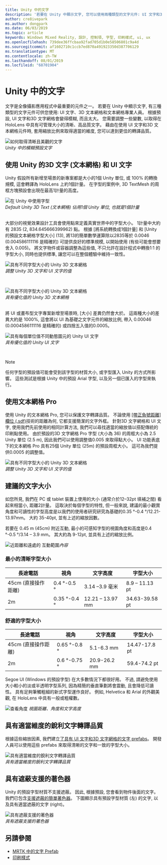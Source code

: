 ```yaml
---
title: Unity 中的文字
description: '若要在 Unity 中顯示文字, 您可以使用兩種類型的文字元件: UI 文字和3D 文字網格。'
author: cre8ivepark
ms.author: dongpark
ms.date: 06/03/2019
ms.topic: article
keywords: Windows Mixed Reality, 設計, 控制項, 字型, 印刷樣式, ui, ux
ms.openlocfilehash: 739dee36ffcbaa92fad705d1b0e58506801c9a4d
ms.sourcegitcommit: af1602710c1ccb7ed870a491923350d387706129
ms.translationtype: MT
ms.contentlocale: zh-TW
ms.lasthandoff: 08/01/2019
ms.locfileid: "68701904"
---
```

# <a name="text-in-unity"></a>Unity 中的文字

文字是全像攝影應用程式中最重要的元件之一。 若要在 Unity 中顯示文字, 有三種類型的文字元件可供您使用: UI 文字、3D 文本網格和文本網格專業人員。 根據預設, UI 文字和3D 文字網格會變得模糊, 而且太大。 您需要調整一些變數, 以取得在 HoloLens 中具有可管理大小的清晰、高品質文字。 藉由在使用 UI 文字和3D 文本網格元件時, 套用縮放比例來取得適當的維度, 您可以達到更佳的轉譯品質。

![如何取得清晰且美觀的文字](images/hug-text-02-640px.png)<br>
*Unity 中的模糊預設文字*

## <a name="working-with-unitys-3d-text-text-mesh-and-ui-text"></a>使用 Unity 的3D 文字 (文本網格) 和 UI 文字

Unity 假設所有新增至場景的新專案都是大小的1個 Unity 單位, 或 100% 的轉換規模, 這會轉譯為 HoloLens 上約1個計量。 在字型的案例中, 3D TextMesh 的周框方塊預設會出現在最高1計量的高度。

![在 Unity 中使用字型](images/640px-hug-text-03.png)<br>
*Default Unity 3D Text (文本網格) 佔用1個 Unity 單位, 也就是1個計量*

<br>
大部分的視覺效果設計工具會使用點來定義真實世界中的字型大小。 1計量中大約有 2835 (2, 834.645666399962) 點。 根據 [將系統轉換成1個計量] 和 [Unity 的預設文本網格字型大小] (13), 將13的簡單數學運算除以2835等於 0.0046 (0.004586111116 是精確的) 可提供良好的標準規模, 以開始使用 (有些可能會想要舍入 0.005)。 將文字物件或容器調整為這些值, 不只允許在設計程式中轉換1:1 的字型大小, 同時也提供標準, 讓您可以在整個體驗中維持一致性。

![具有不同字型大小的 Unity 3D 文本網格](images/Text_In_Unity_Measurements1.png)<br>
*調整 Unity 3D 文字和 UI 文字的值*

<br>

![具有不同字型大小的 Unity 3D 文本網格](images/hug-text-05-1000px.png)<br>
*具有優化值的 Unity 3D 文本網格*

<br>
將 UI 或畫布型文字專案新增至場景時, [大小] 差異仍然會大於。 這兩種大小的差異大約是 1000%, 這會將以 UI 為基礎之文字元件的縮放比例, 帶入 0.00046 (0.0004586111116 是精確的) 或四捨五入值的0.0005。

![具有每個單位值不同動態圖元的 Unity UI 文字](images/hug-text-04-1000px.png)<br>
*具有優化值的 Unity UI 文字*

<br>

>[!NOTE]
>任何字型的預設值可能會受到該字型的材質大小, 或字型匯入 Unity 的方式所影響。 這些測試是根據 Unity 中的預設 Arial 字型, 以及另一個已匯入的字型來執行。

## <a name="working-with-text-mesh-pro"></a>使用文本網格 Pro

使用 Unity 的文本網格 Pro, 您可以保護文字轉譯品質。 不論使用 [[帶正負號距離] 欄位 (.sdf)](https://steamcdn-a.akamaihd.net/apps/valve/2007/SIGGRAPH2007_AlphaTestedMagnification.pdf)技術的距離為何, 它都支援簡潔的文字外框。 針對3D 文字網格和 UI 文字, 使用我們先前使用的相同計算方法, 我們可以尋找適當的縮放值以搭配傳統的印刷點使用。 由於預設的3D 文字網格 Pro 字型 (大小為 36) 的周框大小為 2.5 Unity 單位 (2.5 m), 因此我們可以使用調整值0.005 來取得點大小。 UI 功能表底下的文本網格 Pro 具有25個 Unity 單位 (25m) 的預設周框大小。 這可為我們提供0.0005 的調整值。

![具有不同字型大小的 Unity 3D 文本網格](images/Text_In_Unity_Measurements2.png)<br>
*調整 Unity 3D 文字和 UI 文字的值*

## <a name="recommended-text-size"></a>建議的文字大小
如您所見, 我們在 PC 或 tablet 裝置上使用的大小 (通常介於12–32pt 填補之間) 看起來相當小, 距離2計量。 這取決於每個字型的特性, 但一般來說, 建議的最小觀賞角度和可讀性的字型高度是以我們的使用者研究研究為基礎的0.35 °-0.4 °/12.21-13.97mm。 大約 35-40pt, 並有上述的縮放因數。 

若要在 0.45 m (45cm) 附近互動, 最小的可感知字型的視圖角度和高度是0.4 °-0.5 °/3.14 – 3.9 mm。 其大約為 9-12pt, 並具有上述的縮放比例。

![近距離和遠處的](images/typography-distance-1000px.jpg)
互動範圍*內容*

### <a name="the-minimum-legible-font-size"></a>最小的清晰字型大小
| 長途電話 | 視角 | 文字高度 | 字型大小 |
|---------|---------|---------|---------|
| 45cm (直接操作距離) | 0.4 °-0.5 ° | 3.14 –3.9 毫米 | 8.9 – 11.13 pt |
| 2m | 0.35 °-0.4 ° | 12.21 – 13.97 mm | 34.63-39.58 pt |


### <a name="the-comfortably-legible-font-size"></a>舒適的字型大小
| 長途電話 | 視角 | 文字高度 | 字型大小 |
|---------|---------|---------|---------|
| 45cm (直接操作距離) | 0.65 °-0.8 ° | 5.1-6.3 mm | 14.47-17.8 pt |
| 2m | 0.6 °-0.75 ° | 20.9-26.2 mm | 59.4-74.2 pt |

Segoe UI (Windows 的預設字型) 在大多數情況下都很好用。 不過, 請避免使用大小較小的淡或半透明字型系列, 因為精簡的垂直筆劃將會震動, 且會降低可讀性。 具有足夠筆觸粗細的新式字型運作良好。 例如, Helvetica 和 Arial 的外觀美觀, 在 HoloLens 中具有一般或粗權數。


![查看角度](images/Text_In_Unity_ViewingAngle.jpg)
*視圖距離、角度和文字高度*

## <a name="sharp-text-rendering-quality-with-proper-dimension"></a>具有適當維度的銳利文字轉譯品質

根據這些縮放因素, 我們建立[了具有 UI 文字和3D 文字網格的文字 prefabs](https://github.com/microsoft/MixedRealityToolkit-Unity/tree/mrtk_development/Assets/MixedRealityToolkit.SDK/StandardAssets/Prefabs/Text)。 開發人員可以使用這些 prefabs 來取得清晰的文字和一致的字型大小。

![具有適當維度的銳利文字轉譯品質](images/hug-text-06-1000px.png)<br>
*具有適當維度的銳利文字轉譯品質*

## <a name="shader-with-occlusion-support"></a>具有遮蔽支援的著色器

Unity 的預設字型材質不支援遮蔽。 因此, 根據預設, 您會看到物件後面的文字。 我們已包含[支援遮蔽的簡單著色器](https://github.com/microsoft/MixedRealityToolkit-Unity/blob/mrtk_release/Assets/MixedRealityToolkit/StandardAssets/Shaders/Text3DShader.shader)。 下圖顯示具有預設字型材質 (左) 的文字, 以及具有適當遮蔽的文字 (right)。

![具有遮蔽支援的著色器](images/hug-text-07-1000px.png)<br>
*具有遮蔽支援的著色器*


## <a name="see-also"></a>另請參閱
* [MRTK 中的文字 Prefab](https://github.com/microsoft/MixedRealityToolkit-Unity/tree/mrtk_development/Assets/MixedRealityToolkit.SDK/StandardAssets/Prefabs/Text)
* [印刷樣式](typography.md)

 
